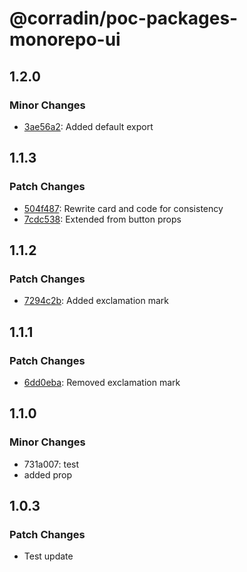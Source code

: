 # @corradin/poc-packages-monorepo-ui

## 1.2.0

### Minor Changes

- [3ae56a2](https://github.com/corradin/poc-packages-monorepo/commit/3ae56a28b3b661f0d984e1b9498655611d1551bf): Added default export

## 1.1.3

### Patch Changes

- [504f487](https://github.com/corradin/poc-packages-monorepo/commit/504f4873a56e483b687d99a5a58fec33abb74635): Rewrite card and code for consistency
- [7cdc538](https://github.com/corradin/poc-packages-monorepo/commit/7cdc5386acbbee686b9fc77c79b32995e8878450): Extended from button props

## 1.1.2

### Patch Changes

- [7294c2b](https://github.com/corradin/poc-packages-monorepo/commit/7294c2bd0086a93952f05ddb6f3a59f52f802d8e): Added exclamation mark

## 1.1.1

### Patch Changes

- [6dd0eba](https://github.com/corradin/poc-packages-monorepo/commit/6dd0ebad9a7df1a340401980eec6a5a616ba534b): Removed exclamation mark

## 1.1.0

### Minor Changes

- 731a007: test
- added prop

## 1.0.3

### Patch Changes

- Test update
